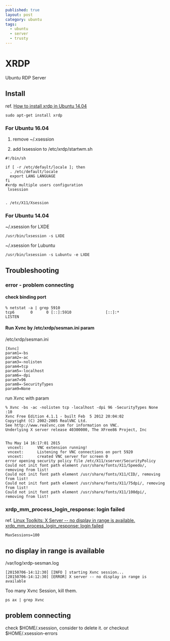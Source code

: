 ```yaml
---
published: true
layout: post
category: ubuntu
tags:
  - ubuntu
  - server
  - trusty
---
```




# XRDP

Ubuntu RDP Server

## Install
ref. [How to install xrdp in Ubuntu 14.04](http://c-nergy.be/blog/?p=5305)

    sudo apt-get install xrdp

### For Ubuntu 16.04

1. remove ~/.xsession

2. add lxsession to /etc/xrdp/startwm.sh

````
#!/bin/sh

if [ -r /etc/default/locale ]; then
  . /etc/default/locale
  export LANG LANGUAGE
fi
#xrdp multiple users configuration 
 lxsession


. /etc/X11/Xsession
````

### For Ubuntu 14.04

~/.xsession for LXDE

    /usr/bin/lxsession -s LXDE

~/.xsession for Lubuntu

    /usr/bin/lxsession -s Lubuntu -e LXDE

## Troubleshooting

### error - problem connecting

#### check binding port

    % netstat -a | grep 5910
    tcp6       0      0 [::]:5910               [::]:*                  LISTEN

#### Run Xvnc by /etc/xrdp/sesman.ini param

/etc/xrdp/sesman.ini

    [Xvnc]
    param1=-bs
    param2=-ac
    param3=-nolisten
    param4=tcp
    param5=-localhost
    param6=-dpi
    param7=96
    param8=-SecurityTypes
    param9=None

run Xvnc with param

    % Xvnc -bs -ac -nolisten tcp -localhost -dpi 96 -SecurityTypes None :10
    Xvnc Free Edition 4.1.1 - built Feb  5 2012 20:04:02
    Copyright (C) 2002-2005 RealVNC Ltd.
    See http://www.realvnc.com for information on VNC.
    Underlying X server release 40300000, The XFree86 Project, Inc
    
    
    Thu May 14 16:17:01 2015
     vncext:      VNC extension running!
     vncext:      Listening for VNC connections on port 5920
     vncext:      created VNC server for screen 0
    error opening security policy file /etc/X11/xserver/SecurityPolicy
    Could not init font path element /usr/share/fonts/X11/Speedo/, removing from list!
    Could not init font path element /usr/share/fonts/X11/CID/, removing from list!
    Could not init font path element /usr/share/fonts/X11/75dpi/, removing from list!
    Could not init font path element /usr/share/fonts/X11/100dpi/, removing from list!

### xrdp_mm_process_login_response: login failed

ref. [Linux Toolkits: X Server -- no display in range is available. xrdp_mm_process_login_response: login failed](http://linuxtoolkit.blogspot.tw/2013/09/x-server-no-display-in-range-is.html)

    MaxSessions=100

## no display in range is available

/var/log/xrdp-sesman.log

    [20150706-14:12:30] [INFO ] starting Xvnc session...
    [20150706-14:12:30] [ERROR] X server -- no display in range is available

Too many Xvnc Session, kill them.

    ps ax | grep Xvnc

## problem connecting

check $HOME/.xsession, consider to delete it. or checkout $HOME/.xsession-errors
